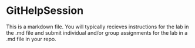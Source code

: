 # GitHelpSession

This is a markdown file. You will typically recieves instructions for the lab in the .md file and submit individual and/or group assignments for the lab in a .md file in your repo.